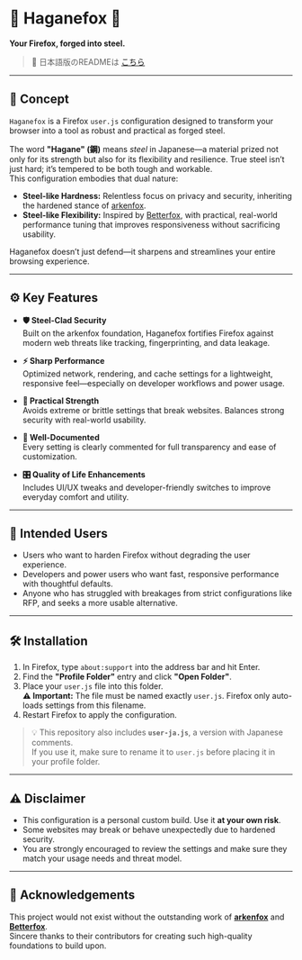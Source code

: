 # 🔩 Haganefox 🔩

**Your Firefox, forged into steel.**  
  
>📘 日本語版のREADMEは [こちら](./README-ja.md)

---

## 🧠 Concept

`Haganefox` is a Firefox `user.js` configuration designed to transform your browser into a tool as robust and practical as forged steel.

The word **"Hagane" (鋼)** means *steel* in Japanese—a material prized not only for its strength but also for its flexibility and resilience. True steel isn’t just hard; it’s tempered to be both tough and workable.  
This configuration embodies that dual nature:

- **Steel-like Hardness:** Relentless focus on privacy and security, inheriting the hardened stance of [arkenfox](https://github.com/arkenfox/user.js).
- **Steel-like Flexibility:** Inspired by [Betterfox](https://github.com/yokoffing/Betterfox), with practical, real-world performance tuning that improves responsiveness without sacrificing usability.

Haganefox doesn’t just defend—it sharpens and streamlines your entire browsing experience.

---

## ⚙️ Key Features

- **🛡️ Steel-Clad Security**  
  Built on the arkenfox foundation, Haganefox fortifies Firefox against modern web threats like tracking, fingerprinting, and data leakage.

- **⚡ Sharp Performance**  
  Optimized network, rendering, and cache settings for a lightweight, responsive feel—especially on developer workflows and power usage.

- **🧩 Practical Strength**  
  Avoids extreme or brittle settings that break websites. Balances strong security with real-world usability.

- **📝 Well-Documented**  
  Every setting is clearly commented for full transparency and ease of customization.

- **🎛️ Quality of Life Enhancements**  
  Includes UI/UX tweaks and developer-friendly switches to improve everyday comfort and utility.

---

## 🎯 Intended Users

- Users who want to harden Firefox without degrading the user experience.
- Developers and power users who want fast, responsive performance with thoughtful defaults.
- Anyone who has struggled with breakages from strict configurations like RFP, and seeks a more usable alternative.

---

## 🛠️ Installation

1. In Firefox, type `about:support` into the address bar and hit Enter.
2. Find the **"Profile Folder"** entry and click **"Open Folder"**.
3. Place your `user.js` file into this folder.  
   **⚠️ Important:** The file must be named exactly `user.js`. Firefox only auto-loads settings from this filename.
4. Restart Firefox to apply the configuration.

> 💡 This repository also includes **`user-ja.js`**, a version with Japanese comments.  
> If you use it, make sure to rename it to `user.js` before placing it in your profile folder.

---

## ⚠️ Disclaimer

- This configuration is a personal custom build. Use it **at your own risk**.
- Some websites may break or behave unexpectedly due to hardened security.
- You are strongly encouraged to review the settings and make sure they match your usage needs and threat model.

---

## 🙏 Acknowledgements

This project would not exist without the outstanding work of [**arkenfox**](https://github.com/arkenfox/user.js) and [**Betterfox**](https://github.com/yokoffing/Betterfox).  
Sincere thanks to their contributors for creating such high-quality foundations to build upon.
